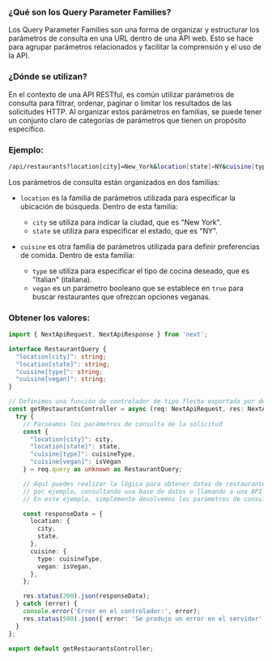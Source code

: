 ### ¿Qué son los Query Parameter Families?

Los Query Parameter Families son una forma de organizar y estructurar los parámetros de consulta en una URL dentro de una API web. Esto se hace para agrupar parámetros relacionados y facilitar la comprensión y el uso de la API.

### ¿Dónde se utilizan?

En el contexto de una API RESTful, es común utilizar parámetros de consulta para filtrar, ordenar, paginar o limitar los resultados de las solicitudes HTTP. Al organizar estos parámetros en familias, se puede tener un conjunto claro de categorías de parámetros que tienen un propósito específico.

### Ejemplo:

```bash
/api/restaurants?location[city]=New_York&location[state]=NY&cuisine[type]=Italian&cuisine[vegan]=true
```

Los parámetros de consulta están organizados en dos familias:

- `location` es la familia de parámetros utilizada para especificar la ubicación de búsqueda. Dentro de esta familia:

  - `city` se utiliza para indicar la ciudad, que es "New York".
  - `state` se utiliza para especificar el estado, que es "NY".

- `cuisine` es otra familia de parámetros utilizada para definir preferencias de comida. Dentro de esta familia:
  - `type` se utiliza para especificar el tipo de cocina deseado, que es "Italian" (italiana).
  - `vegan` es un parámetro booleano que se establece en `true` para buscar restaurantes que ofrezcan opciones veganas.

### Obtener los valores:

```typescript
import { NextApiRequest, NextApiResponse } from 'next';

interface RestaurantQuery {
  "location[city]": string;
  "location[state]": string;
  "cuisine[type]": string;
  "cuisine[vegan]": string;
}

// Definimos una función de controlador de tipo flecha exportada por defecto
const getRestaurantsController = async (req: NextApiRequest, res: NextApiResponse) => {
  try {
    // Parseamos los parámetros de consulta de la solicitud
    const {
      "location[city]": city,
      "location[state]": state,
      "cuisine[type]": cuisineType,
      "cuisine[vegan]": isVegan
    } = req.query as unknown as RestaurantQuery;

    // Aquí puedes realizar la lógica para obtener datos de restaurantes
    // por ejemplo, consultando una base de datos o llamando a una API externa.
    // En este ejemplo, simplemente devolvemos los parámetros de consulta como respuesta.

    const responseData = {
      location: {
        city,
        state,
      },
      cuisine: {
        type: cuisineType,
        vegan: isVegan,
      },
    };

    res.status(200).json(responseData);
  } catch (error) {
    console.error('Error en el controlador:', error);
    res.status(500).json({ error: 'Se produjo un error en el servidor' });
  }
};

export default getRestaurantsController;
```
